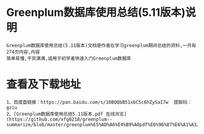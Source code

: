 # Greenplum数据库使用总结(5.11版本)说明
	Greenplum数据库使用总结(5.11版本)文档是作者在学习greenplum期间总结的资料,一共有274页内容,内容
	简单易懂,干货满满,适用于初学者快速入门Greenplum数据库

# 查看及下载地址
	1、百度盘链接：https://pan.baidu.com/s/10BQQbB51xbC5c6hZySaI7w  提取码：gziu
	2、[Greenplum数据库使用总结5.11版本.pdf 在线浏览](https://github.com/xfg0218/greenplum--summarize/blob/master/greenplum%E5%AD%A6%E4%B9%A0pdf%E6%96%87%E6%A1%A3/Greenplum%E6%95%B0%E6%8D%AE%E5%BA%93%E4%BD%BF%E7%94%A8%E6%80%BB%E7%BB%93(5.11%E7%89%88%E6%9C%AC).pdf)